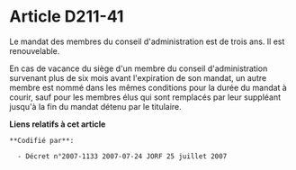 # Article D211-41

Le mandat des membres du conseil d'administration est de trois ans. Il est renouvelable.

En cas de vacance du siège d'un membre du conseil d'administration survenant plus de six mois avant l'expiration de son
mandat, un autre membre est nommé dans les mêmes conditions pour la durée du mandat à courir, sauf pour les membres élus qui
sont remplacés par leur suppléant jusqu'à la fin du mandat détenu par le titulaire.

**Liens relatifs à cet article**

	**Codifié par**:

	  - Décret n°2007-1133 2007-07-24 JORF 25 juillet 2007
